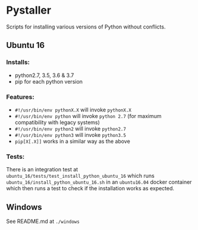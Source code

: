 # Pystaller

Scripts for installing various versions of Python without conflicts.

## Ubuntu 16

### Installs:

* python2.7, 3.5, 3.6 & 3.7
* pip for each python version

### Features:

* `#!/usr/bin/env pythonX.X` will invoke `pythonX.X`
* `#!/usr/bin/env python` will invoke `python 2.7` (for maximum compatibility with legacy systems)
* `#!/usr/bin/env python2` will invoke `python2.7`
* `#!/usr/bin/env python3` will invoke `python3.5`
* `pip[X[.X]]` works in a similar way as the above

### Tests:

There is an integration test at `ubuntu_16/tests/test_install_python_ubuntu_16` which runs `ubuntu_16/install_python_ubuntu_16.sh` in an `ubuntu16.04` docker container which then runs a test to check if the installation works as expected.

## Windows

See README.md at `./windows`